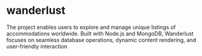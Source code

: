 # wanderlust
The project enables users to explore and manage unique listings of accommodations worldwide. Built with Node.js and MongoDB, Wanderlust focuses on seamless database operations, dynamic content rendering, and user-friendly interaction
